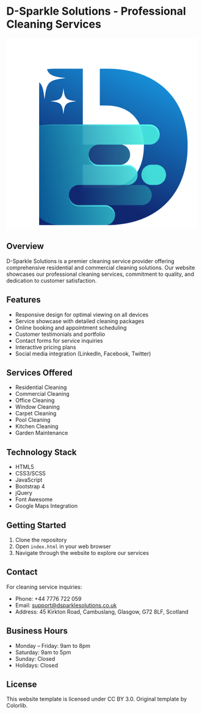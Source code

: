 # D-Sparkle Solutions - Professional Cleaning Services

![D-Sparkle Solutions Logo](images/logo.png)

## Overview

D-Sparkle Solutions is a premier cleaning service provider offering comprehensive residential and commercial cleaning solutions. Our website showcases our professional cleaning services, commitment to quality, and dedication to customer satisfaction.

## Features

- Responsive design for optimal viewing on all devices
- Service showcase with detailed cleaning packages
- Online booking and appointment scheduling
- Customer testimonials and portfolio
- Contact forms for service inquiries
- Interactive pricing plans
- Social media integration (LinkedIn, Facebook, Twitter)

## Services Offered

- Residential Cleaning
- Commercial Cleaning
- Office Cleaning
- Window Cleaning
- Carpet Cleaning
- Pool Cleaning
- Kitchen Cleaning
- Garden Maintenance

## Technology Stack

- HTML5
- CSS3/SCSS
- JavaScript
- Bootstrap 4
- jQuery
- Font Awesome
- Google Maps Integration

## Getting Started

1. Clone the repository
2. Open `index.html` in your web browser
3. Navigate through the website to explore our services

## Contact

For cleaning service inquiries:

- Phone: +44 7776 722 059
- Email: <support@dsparklesolutions.co.uk>
- Address: 45 Kirkton Road, Cambuslang, Glasgow, G72 8LF, Scotland

## Business Hours

- Monday – Friday: 9am to 8pm
- Saturday: 9am to 5pm
- Sunday: Closed
- Holidays: Closed

## License

This website template is licensed under CC BY 3.0. Original template by Colorlib.
